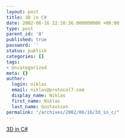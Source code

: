 ```yaml
---
layout: post
title: 3D in C#
date: 2002-06-16 22:10:36.000000000 +00:00
type: post
parent_id: '0'
published: true
password: ''
status: publish
categories: []
tags:
- Uncategorized
meta: {}
author:
  login: niklas
  email: niklas@protocol7.com
  display_name: Niklas
  first_name: Niklas
  last_name: Gustavsson
permalink: "/archives/2002/06/16/3d_in_c/"
---
```

[3D in C#](http://www.stronglytyped.com/weblog/3DexperimentwithC.html)

